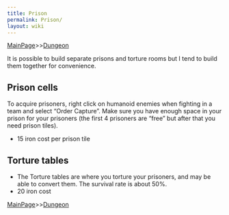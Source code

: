 ```yaml
---
title: Prison
permalink: Prison/
layout: wiki
---
```


[MainPage](/keeperrl_wiki/ "wikilink")>>[Dungeon](/keeperrl_wiki/Dungeon "wikilink")

It is possible to build separate prisons and torture rooms but I tend to
build them together for convenience.

Prison cells
------------

To acquire prisoners, right click on humanoid enemies when fighting in a
team and select “Order Capture”. Make sure you have enough space in your
prison for your prisoners (the first 4 prisoners are “free” but after
that you need prison tiles).

-   15 iron cost per prison tile

Torture tables
--------------

-   The Torture tables are where you torture your prisoners, and may be
    able to convert them. The survival rate is about 50%.
-   20 iron cost

[MainPage](/keeperrl_wiki/ "wikilink")>>[Dungeon](/keeperrl_wiki/Dungeon "wikilink")

